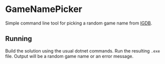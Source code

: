# GameNamePicker

Simple command line tool for picking a random game name from
[IGDB](https://www.igdb.com/).

## Running

Build the solution using the usual dotnet commands. Run the resulting `.exe`
file. Output will be a random game name or an error message.
